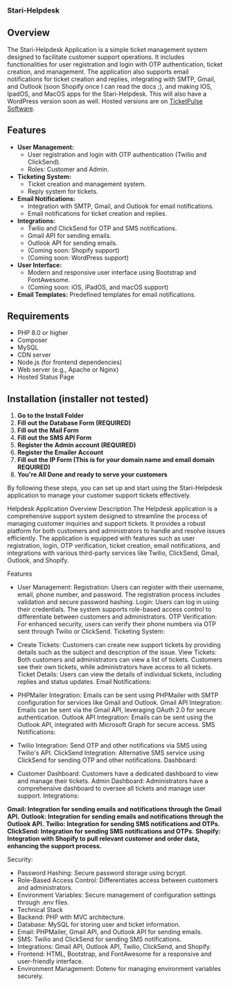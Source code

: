 ### Stari-Helpdesk

## Overview

The Stari-Helpdesk Application is a simple ticket management system designed to facilitate customer support operations. It includes functionalities for user registration and login with OTP authentication, ticket creation, and management. The application also supports email notifications for ticket creation and replies, integrating with SMTP, Gmail, and Outlook (soon Shopify once I can read the docs ;), and making IOS, IpadOS, and MacOS apps for the Stari-Helpdesk. This will also have a WordPress version soon as well. Hosted versions are on [TicketPulse Software](https://ticketpulsesoftware.com).

## Features

- **User Management:**
  - User registration and login with OTP authentication (Twilio and ClickSend).
  - Roles: Customer and Admin.
- **Ticketing System:**
  - Ticket creation and management system.
  - Reply system for tickets.
- **Email Notifications:**
  - Integration with SMTP, Gmail, and Outlook for email notifications.
  - Email notifications for ticket creation and replies.
- **Integrations:**
  - Twilio and ClickSend for OTP and SMS notifications.
  - Gmail API for sending emails.
  - Outlook API for sending emails.
  - (Coming soon: Shopify support)
  - (Coming soon: WordPress support)
- **User Interface:**
  - Modern and responsive user interface using Bootstrap and FontAwesome.
  - (Coming soon: iOS, iPadOS, and macOS support)
- **Email Templates:** Predefined templates for email notifications.

## Requirements

- PHP 8.0 or higher
- Composer
- MySQL
- CDN server
- Node.js (for frontend dependencies)
- Web server (e.g., Apache or Nginx)
- Hosted Status Page

## Installation (installer not tested)

1. **Go to the Install Folder**
2. **Fill out the Database Form (REQUIRED)**
3. **Fill out the Mail Form**
4. **Fill out the SMS API Form**
5. **Register the Admin account (REQUIRED)**
6. **Register the Emailer Account**
7. **Fill out the IP Form (This is for your domain name and email domain REQUIRED)**
8. **You're All Done and ready to serve your customers**

By following these steps, you can set up and start using the Stari-Helpdesk application to manage your customer support tickets effectively.

Helpdesk Application Overview
Description
The Helpdesk application is a comprehensive support system designed to streamline the process of managing customer inquiries and support tickets. It provides a robust platform for both customers and administrators to handle and resolve issues efficiently. The application is equipped with features such as user registration, login, OTP verification, ticket creation, email notifications, and integrations with various third-party services like Twilio, ClickSend, Gmail, Outlook, and Shopify.

Features
- User Management: Registration: Users can register with their username, email, phone number, and password. The registration process includes validation and secure password hashing.
Login: Users can log in using their credentials. The system supports role-based access control to differentiate between customers and administrators.
OTP Verification: For enhanced security, users can verify their phone numbers via OTP sent through Twilio or ClickSend.
Ticketing System:

- Create Tickets: Customers can create new support tickets by providing details such as the subject and description of the issue.
View Tickets: Both customers and administrators can view a list of tickets. Customers see their own tickets, while administrators have access to all tickets.
Ticket Details: Users can view the details of individual tickets, including replies and status updates.
Email Notifications:

- PHPMailer Integration: Emails can be sent using PHPMailer with SMTP configuration for services like Gmail and Outlook.
Gmail API Integration: Emails can be sent via the Gmail API, leveraging OAuth 2.0 for secure authentication.
Outlook API Integration: Emails can be sent using the Outlook API, integrated with Microsoft Graph for secure access.
SMS Notifications:

- Twilio Integration: Send OTP and other notifications via SMS using Twilio's API.
ClickSend Integration: Alternative SMS service using ClickSend for sending OTP and other notifications.
Dashboard:

- Customer Dashboard: Customers have a dedicated dashboard to view and manage their tickets.
Admin Dashboard: Administrators have a comprehensive dashboard to oversee all tickets and manage user support.
Integrations:

**Gmail: Integration for sending emails and notifications through the Gmail API.**
**Outlook: Integration for sending emails and notifications through the Outlook API.**
**Twilio: Integration for sending SMS notifications and OTPs.**
**ClickSend: Integration for sending SMS notifications and OTPs.**
**Shopify: Integration with Shopify to pull relevant customer and order data, enhancing the support process.**

Security:

- Password Hashing: Secure password storage using bcrypt.
- Role-Based Access Control: Differentiates access between customers and administrators.
- Environment Variables: Secure management of configuration settings through .env files.
- Technical Stack
- Backend: PHP with MVC architecture.
- Database: MySQL for storing user and ticket information.
- Email: PHPMailer, Gmail API, and Outlook API for sending emails.
- SMS: Twilio and ClickSend for sending SMS notifications.
- Integrations: Gmail API, Outlook API, Twilio, ClickSend, and Shopify.
- Frontend: HTML, Bootstrap, and FontAwesome for a responsive and user-friendly interface.
- Environment Management: Dotenv for managing environment variables securely.
